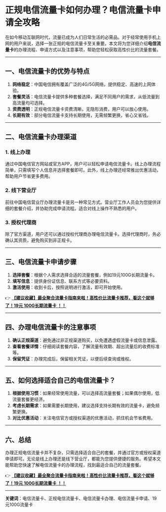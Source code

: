 # 正规电信流量卡如何办理？电信流量卡申请全攻略

在如今移动互联网时代，流量已成为人们日常生活的必需品。对于经常使用手机上网的用户来说，选择一张正规的电信流量卡至关重要。本文将为您详细介绍**电信流量卡**的办理流程、申请方式以及注意事项，帮助您轻松获取高性价比的流量套餐。

---

## 一、电信流量卡的优势与特点

1. **网络稳定**：中国电信拥有覆盖广泛的4G/5G网络，提供稳定、高速的上网体验。
2. **套餐灵活**：电信流量卡提供多种套餐选择，满足不同用户的需求，从低流量到高流量均可选择。
3. **资费透明**：正规电信流量卡资费清晰，无隐形消费，用户可以放心使用。
4. **长期有效**：部分电信流量卡支持长期使用，无需频繁更换，省心又省钱。

---

## 二、电信流量卡办理渠道

### 1. 线上办理
通过中国电信官方网站或官方APP，用户可以轻松申请电信流量卡。线上办理流程简单，只需填写个人信息并选择套餐即可。此外，线上办理还经常推出优惠活动，帮助用户节省更多费用。

### 2. 线下营业厅
前往中国电信营业厅办理流量卡是另一种常见方式。营业厅工作人员会为您提供详细的套餐介绍，并协助完成申请流程。适合对线上操作不熟悉的用户。

### 3. 授权代理商
除了官方渠道，用户还可以通过授权代理商办理电信流量卡。选择代理商时，务必确认其资质，避免购买到非正规卡。

---

## 三、电信流量卡申请步骤

1. **选择套餐**：根据个人需求选择合适的流量套餐，例如19元100G长期流量卡。
2. **填写信息**：提供身份证信息、联系方式等必要资料。
3. **激活使用**：收到卡后，按照说明进行激活，即可开始使用。

👉 **[【建议收藏】最全聚合流量卡指南来啦！高性价比流量卡推荐，看这个就够了！19元 100G长期流量卡 ！！](https://bit.ly/Liuliangka)**

---

## 四、办理电信流量卡的注意事项

1. **确认正规渠道**：避免通过非正规渠道购买，以免遭遇虚假流量卡或信息泄露。
2. **查看套餐详情**：仔细阅读套餐内容，了解流量有效期、超出流量后的收费标准等。
3. **保留凭证**：办理完成后，保留相关凭证，以便后续查询或维权。

---

## 五、如何选择适合自己的电信流量卡？

1. **根据使用习惯**：如果经常使用流量，可以选择高流量套餐；如果偶尔使用，低流量套餐更经济。
2. **考虑长期需求**：如果需要长期使用，建议选择支持长期有效的流量卡，避免频繁更换。
3. **对比优惠活动**：关注电信官方或授权渠道的优惠活动，抓住机会节省费用。

---

## 六、总结

办理正规电信流量卡并不复杂，只需选择适合自己的套餐，并通过官方或授权渠道申请即可。无论是线上办理还是线下营业厅，都能为您提供便捷的服务。希望本文能帮助您快速了解电信流量卡的办理流程，找到最适合自己的流量套餐。

👉 **[【建议收藏】最全聚合流量卡指南来啦！高性价比流量卡推荐，看这个就够了！19元 100G长期流量卡 ！！](https://bit.ly/Liuliangka)**

---

**关键词**：电信流量卡、正规电信流量卡、电信流量卡办理、电信流量卡申请、19元100G流量卡